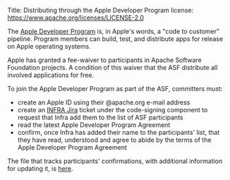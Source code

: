 Title: Distributing through the Apple Developer Program
license: https://www.apache.org/licenses/LICENSE-2.0

The <a href="https://developer.apple.com/programs/" target="_blank">Apple Developer Program</a> is, in Apple's words, a "code to customer" pipeline. Program members can build, test, and distribute apps for release on Apple operating systems.

Apple has granted a fee-waiver to participants in Apache Software Foundation projects. A condition of this waiver that the ASF distribute all involved applications for free.

To join the Apple Developer Program as part of the ASF, committers must:

  - create an Apple ID using their @apache.org e-mail address
  - create an [INFRA Jira](https://issues.apache.org/jira/projects/INFRA/issues/) ticket under the code-signing component to request that Infra add them to the list of ASF participants
  - read the latest Apple Developer Program Agreement
  - confirm, once Infra has added their name to the participants' list, that they have read, understood and agree to abide by the terms of the Apple Developer Program Agreement
 
The file that tracks participants' confirmations, with additional information for updating it, is <a href="https://svn.apache.org/repos/private/committers/apple-app-store-code-signing/committer-apple-agreement-tracking.txt" target="_blank">here</a>.

